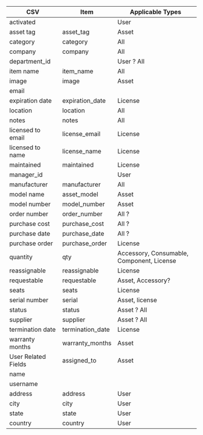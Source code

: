 | CSV                 | Item             | Applicable Types                          |
|---------------------|------------------|-------------------------------------------|
| activated           |                  | User                                      |
| asset tag           | asset_tag        | Asset                                     |
| category            | category         | All                                       |
| company             | company          | All                                       |
| department_id       |                  | User ? All                                |
| item name           | item_name        | All                                       |
| image               | image            | Asset                                     |
| email               |                  |                                           |
| expiration date     | expiration_date  | License                                   |
| location            | location         | All                                       |
| notes               | notes            | All                                       |
| licensed to email   | license_email    | License                                   |
| licensed to name    | license_name     | License                                   |
| maintained          | maintained       | License                                   |
| manager_id          |                  | User                                      |
| manufacturer        | manufacturer     | All                                       |
| model name          | asset_model      | Asset                                     |
| model number        | model_number     | Asset                                     |
| order number        | order_number     | All ?                                     |
| purchase cost       | purchase_cost    | All ?                                     |
| purchase date       | purchase_date    | All ?                                     |
| purchase order      | purchase_order   | License                                   |
| quantity            | qty              | Accessory, Consumable, Component, License |
| reassignable        | reassignable     | License                                   |
| requestable         | requestable      | Asset, Accessory?                         |
| seats               | seats            | License                                   |
| serial number       | serial           | Asset, license                            |
| status              | status           | Asset ? All                               |
| supplier            | supplier         | Asset ? All                               |
| termination date    | termination_date | License                                   |
| warranty months     | warranty_months  | Asset                                     |
| User Related Fields | assigned_to      | Asset                                     |
| name                |                  |                                           |
| username            |                  |                                           |
| address             | address          |  User                                     |
| city                | city             |  User                                     |
| state               | state            |  User                                     |
| country             | country          |  User                                     |

